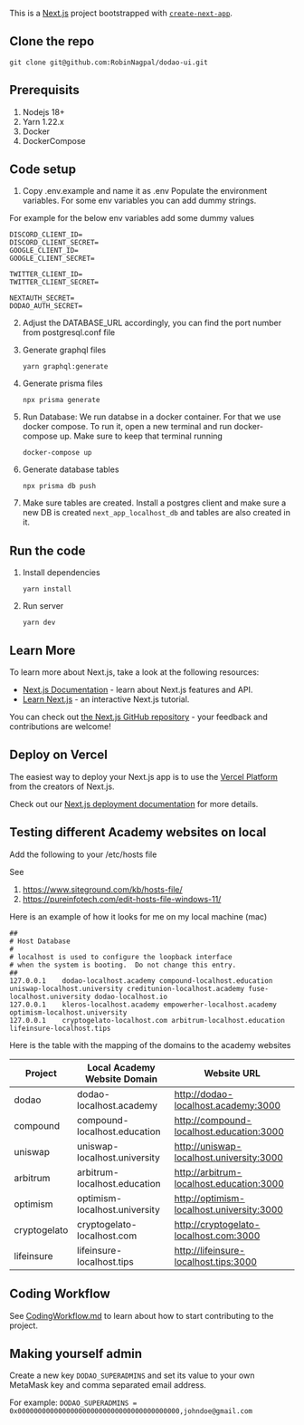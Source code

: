 This is a [Next.js](https://nextjs.org/) project bootstrapped
with [`create-next-app`](https://github.com/vercel/next.js/tree/canary/packages/create-next-app).

## Clone the repo

`git clone git@github.com:RobinNagpal/dodao-ui.git`

## Prerequisits

1. Nodejs 18+
2. Yarn 1.22.x
3. Docker
4. DockerCompose

## Code setup

1. Copy .env.example and name it as .env
   Populate the environment variables. For some env variables you can add dummy strings.

For example for the below env variables add some dummy values

```
DISCORD_CLIENT_ID=
DISCORD_CLIENT_SECRET=
GOOGLE_CLIENT_ID=
GOOGLE_CLIENT_SECRET=

TWITTER_CLIENT_ID=
TWITTER_CLIENT_SECRET=

NEXTAUTH_SECRET=
DODAO_AUTH_SECRET=
```

2. Adjust the DATABASE_URL accordingly, you can find the port number from postgresql.conf file

3. Generate graphql files

   `yarn graphql:generate`

4. Generate prisma files

   `npx prisma generate`

5. Run Database: We run databse in a docker container. For that we use docker compose. To run it, open a new terminal
   and run docker-compose up. Make sure to keep that terminal running

   `docker-compose up`

6. Generate database tables

   `npx prisma db push`

7. Make sure tables are created. Install a postgres client and make sure a new DB is created `next_app_localhost_db` and
   tables are also created in it.

## Run the code

1. Install dependencies

   `yarn install`

2. Run server

   `yarn dev`

## Learn More

To learn more about Next.js, take a look at the following resources:

- [Next.js Documentation](https://nextjs.org/docs) - learn about Next.js features and API.
- [Learn Next.js](https://nextjs.org/learn) - an interactive Next.js tutorial.

You can check out [the Next.js GitHub repository](https://github.com/vercel/next.js/) - your feedback and contributions
are welcome!

## Deploy on Vercel

The easiest way to deploy your Next.js app is to use
the [Vercel Platform](https://vercel.com/new?utm_medium=default-template&filter=next.js&utm_source=create-next-app&utm_campaign=create-next-app-readme)
from the creators of Next.js.

Check out our [Next.js deployment documentation](https://nextjs.org/docs/deployment) for more details.

## Testing different Academy websites on local

Add the following to your /etc/hosts file

See

1. https://www.siteground.com/kb/hosts-file/
2. https://pureinfotech.com/edit-hosts-file-windows-11/

Here is an example of how it looks for me on my local machine (mac)

```
##
# Host Database
#
# localhost is used to configure the loopback interface
# when the system is booting.  Do not change this entry.
##
127.0.0.1    dodao-localhost.academy compound-localhost.education  uniswap-localhost.university creditunion-localhost.academy fuse-localhost.university dodao-localhost.io
127.0.0.1    kleros-localhost.academy empowerher-localhost.academy optimism-localhost.university
127.0.0.1	 cryptogelato-localhost.com arbitrum-localhost.education lifeinsure-localhost.tips
```

Here is the table with the mapping of the domains to the academy websites

| Project      | Local Academy Website Domain  | Website URL                               |
| ------------ | ----------------------------- | ----------------------------------------- |
| dodao        | dodao-localhost.academy       | http://dodao-localhost.academy:3000       |
| compound     | compound-localhost.education  | http://compound-localhost.education:3000  |
| uniswap      | uniswap-localhost.university  | http://uniswap-localhost.university:3000  |
| arbitrum     | arbitrum-localhost.education  | http://arbitrum-localhost.education:3000  |
| optimism     | optimism-localhost.university | http://optimism-localhost.university:3000 |
| cryptogelato | cryptogelato-localhost.com    | http://cryptogelato-localhost.com:3000    |
| lifeinsure   | lifeinsure-localhost.tips     | http://lifeinsure-localhost.tips:3000     |

## Coding Workflow

See [CodingWorkflow.md](./CodingWorkflow.md) to learn about how to start contributing to the project.

## Making yourself admin

Create a new key `DODAO_SUPERADMINS` and set its value to your own MetaMask key and comma separated email address.



For example: `DODAO_SUPERADMINS = 0x0000000000000000000000000000000000000000,johndoe@gmail.com`
